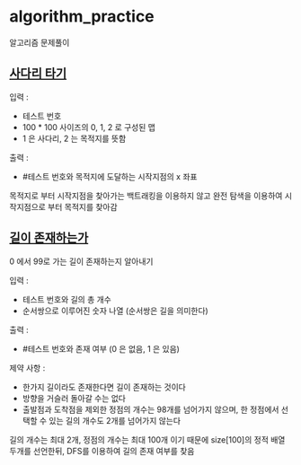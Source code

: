 # algorithm_practice

알고리즘 문제풀이

## [사다리 타기](https://github.com/ljiwoo59/algorithm_practice/tree/main/laddergame)
입력 :
* 테스트 번호
* 100 \* 100 사이즈의 0, 1, 2 로 구성된 맵
* 1 은 사다리, 2 는 목적지를 뜻함

출력 :
* #테스트 번호와 목적지에 도달하는 시작지점의 x 좌표

목적지로 부터 시작지점을 찾아가는 백트래킹을 이용하지 않고 완전 탐색을 이용하여 시작지점으로 부터 목적지를 찾아감

## [길이 존재하는가](https://github.com/ljiwoo59/algorithm_practice/tree/main/findpath)

0 에서 99로 가는 길이 존재하는지 알아내기

입력 :
* 테스트 번호와 길의 총 개수
* 순서쌍으로 이루어진 숫자 나열 (순서쌍은 길을 의미한다)

출력 :
* #테스트 번호와 존재 여부 (0 은 없음, 1 은 있음)

제약 사항 :
* 한가지 길이라도 존재한다면 길이 존재하는 것이다
* 방향을 거슬러 돌아갈 수는 없다
* 출발점과 도착점을 제외한 정점의 개수는 98개를 넘어가지 않으며, 한 정점에서 선택할 수 있는 길의 개수도 2개를 넘어가지 않는다

길의 개수는 최대 2개, 정점의 개수는 최대 100개 이기 때문에 size[100]의 정적 배열 두개를 선언한뒤, DFS를 이용하여 길의 존재 여부를 찾음
